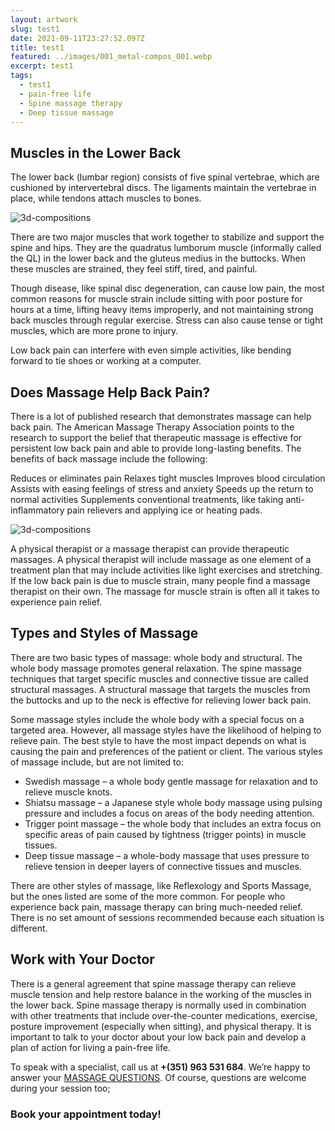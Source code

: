 ```yaml
---
layout: artwork
slug: test1
date: 2021-09-11T23:27:52.097Z
title: test1
featured: ../images/001_metal-compos_001.webp
excerpt: test1
tags:
  - test1
  - pain-free life
  - Spine massage therapy
  - Deep tissue massage
---
```

## Muscles in the Lower Back

The lower back (lumbar region) consists of five spinal vertebrae, which are cushioned by intervertebral discs. The ligaments maintain the vertebrae in place, while tendons attach muscles to bones.

![3d-compositions](../images/001_metal-compos_003.webp "'Wheel' and 'Wheel fragment'")

There are two major muscles that work together to stabilize and support the spine and hips. They are the quadratus lumborum muscle (informally called the QL) in the lower back and the gluteus medius in the buttocks. When these muscles are strained, they feel stiff, tired, and painful.

Though disease, like spinal disc degeneration, can cause low pain, the most common reasons for muscle strain include sitting with poor posture for hours at a time, lifting heavy items improperly, and not maintaining strong back muscles through regular exercise. Stress can also cause tense or tight muscles, which are more prone to injury.

Low back pain can interfere with even simple activities, like bending forward to tie shoes or working at a computer.

## **Does Massage Help Back Pain?**


There is a lot of published research that demonstrates massage can help back pain. The American Massage Therapy Association points to the research to support the belief that therapeutic massage is effective for persistent low back pain and able to provide long-lasting benefits. The benefits of back massage include the following:

Reduces or eliminates pain
Relaxes tight muscles
Improves blood circulation
Assists with easing feelings of stress and anxiety
Speeds up the return to normal activities
Supplements conventional treatments, like taking anti-inflammatory pain relievers and applying ice or heating pads.

![3d-compositions](../images/001_metal-compos_003.webp "'Wheel' and 'Wheel fragment'")

<!--StartFragment-->

A physical therapist or a massage therapist can provide therapeutic massages. A physical therapist will include massage as one element of a treatment plan that may include activities like light exercises and stretching. If the low back pain is due to muscle strain, many people find a massage therapist on their own. The massage for muscle strain is often all it takes to experience pain relief.

<!--EndFragment-->

<!--StartFragment-->

## Types and Styles of Massage

There are two basic types of massage: whole body and structural. The whole body massage promotes general relaxation. The spine massage techniques that target specific muscles and connective tissue are called structural massages. A structural massage that targets the muscles from the buttocks and up to the neck is effective for relieving lower back pain.

Some massage styles include the whole body with a special focus on a targeted area. However, all massage styles have the likelihood of helping to relieve pain. The best style to have the most impact depends on what is causing the pain and preferences of the patient or client. The various styles of massage include, but are not limited to:

* Swedish massage – a whole body gentle massage for relaxation and to relieve muscle knots.
* Shiatsu massage – a Japanese style whole body massage using pulsing pressure and includes a focus on areas of the body needing attention.
* Trigger point massage – the whole body that includes an extra focus on specific areas of pain caused by tightness (trigger points) in muscle tissues.
* Deep tissue massage – a whole-body massage that uses pressure to relieve tension in deeper layers of connective tissues and muscles.

There are other styles of massage, like Reflexology and Sports Massage, but the ones listed are some of the more common. For people who experience back pain, massage therapy can bring much-needed relief. There is no set amount of sessions recommended because each situation is different.

## Work with Your Doctor

There is a general agreement that spine massage therapy can relieve muscle tension and help restore balance in the working of the muscles in the lower back. Spine massage therapy is normally used in combination with other treatments that include over-the-counter medications, exercise, posture improvement (especially when sitting), and physical therapy. It is important to talk to your doctor about your low back pain and develop a plan of action for living a pain-free life.

<!--EndFragment-->

<!--StartFragment-->

To speak with a specialist, call us at **+(351) 963 531 684**. We’re happy to answer your [MASSAGE QUESTIONS](https://www.algarvehomemassageandbeauty.com/prices-massage). Of course, questions are welcome during your session too;

### Book your appointment today!

<!--EndFragment-->